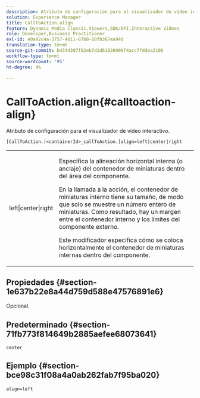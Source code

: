 ```yaml
---
description: Atributo de configuración para el visualizador de vídeo interactivo.
solution: Experience Manager
title: CallToAction.align
feature: Dynamic Media Classic,Viewers,SDK/API,Interactive Videos
role: Developer,Business Practitioner
exl-id: e0a92c4a-3757-4811-87b8-68fb367ea94d
translation-type: tm+mt
source-git-commit: b4344397f82eb7d2d61020909f4acc7fddea210b
workflow-type: tm+mt
source-wordcount: '95'
ht-degree: 4%

---
```


# CallToAction.align{#calltoaction-align}

Atributo de configuración para el visualizador de vídeo interactivo.

`[CallToAction.|<containerId>_callToAction.]align=left|center|right`

<table id="table_441553CD34C94A58A9D7CBF772DEDDB6"> 
 <tbody> 
  <tr> 
   <td colname="col1"> <p> <span class="codeph"> left|center|right</span> </p> </td> 
   <td colname="col2"> <p> Especifica la alineación horizontal interna (o anclaje) del contenedor de miniaturas dentro del área del componente. </p> <p>En la llamada a la acción, el contenedor de miniaturas interno tiene su tamaño, de modo que solo se muestre un número entero de miniaturas. Como resultado, hay un margen entre el contenedor interno y los límites del componente externo. </p> <p>Este modificador especifica cómo se coloca horizontalmente el contenedor de miniaturas internas dentro del componente. </p> </td> 
  </tr> 
 </tbody> 
</table>

## Propiedades {#section-1e637b22e8a44d759d588e47576891e6}

Opcional.

## Predeterminado {#section-71fb773f814649b2885aefee68073641}

`center`

## Ejemplo {#section-bce98c31f08a4a0ab262fab7f95ba020}

```
align=left
```
